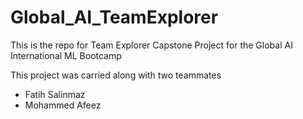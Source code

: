 # Global_AI_TeamExplorer
This is the repo for Team Explorer Capstone Project for the Global AI International ML Bootcamp

This project was carried along with two teammates
- Fatih Salinmaz
- Mohammed Afeez